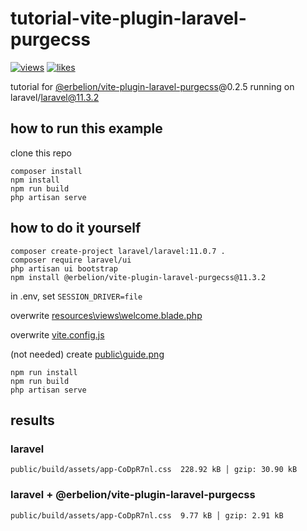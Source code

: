 # tutorial-vite-plugin-laravel-purgecss

[![views](https://views.erbek.space/api/views.svg?id=github.com%2Ferbelion%2Ftutorial-vite-plugin-laravel-purgecss)](https://views.erbek.space/page/?id=github.com%2Ferbelion%2Ftutorial-vite-plugin-laravel-purgecss) [![likes](https://views.erbek.space/api/likes.svg?id=github.com%2Ferbelion%2Ftutorial-vite-plugin-laravel-purgecss)](https://views.erbek.space/api/like?id=github.com%2Ferbelion%2Ftutorial-vite-plugin-laravel-purgecss)

tutorial for [@erbelion/vite-plugin-laravel-purgecss](https://github.com/Erbelion/vite-plugin-laravel-purgecss)@0.2.5 running on laravel/laravel@11.3.2

## how to run this example

clone this repo

```
composer install
npm install
npm run build
php artisan serve
```

## how to do it yourself

```
composer create-project laravel/laravel:11.0.7 .
composer require laravel/ui
php artisan ui bootstrap
npm install @erbelion/vite-plugin-laravel-purgecss@11.3.2
```

in .env, set `SESSION_DRIVER=file`

overwrite [resources\views\welcome.blade.php](https://github.com/erbelion/tutorial-vite-plugin-laravel-purgecss/blob/main/resources/views/welcome.blade.php)

overwrite [vite.config.js](https://github.com/erbelion/tutorial-vite-plugin-laravel-purgecss/blob/main/vite.config.js)

(not needed) create [public\guide.png](https://github.com/erbelion/tutorial-vite-plugin-laravel-purgecss/blob/main/public/guide.png)

```
npm run install
npm run build
php artisan serve
```

## results

### laravel
```
public/build/assets/app-CoDpR7nl.css  228.92 kB │ gzip: 30.90 kB
```

### laravel + @erbelion/vite-plugin-laravel-purgecss
```
public/build/assets/app-CoDpR7nl.css  9.77 kB │ gzip: 2.91 kB
```
